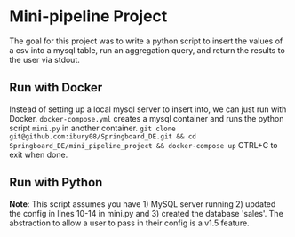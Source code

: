 # Mini-pipeline Project
The goal for this project was to write a python script to insert the values of a csv into a mysql table, run an aggregation query, and return the results to the user via stdout.

## Run with Docker
Instead of setting up a local mysql server to insert into, we can just run with Docker. `docker-compose.yml` creates a mysql container and runs the python script `mini.py` in another container.
`git clone git@github.com:ibury08/Springboard_DE.git && cd Springboard_DE/mini_pipeline_project && docker-compose up`
CTRL+C to exit when done.

## Run with Python
<b>Note</b>: This script assumes you have 1) MySQL server running 2) updated the config in lines 10-14 in mini.py and 3) created the database 'sales'. 
The abstraction to allow a user to pass in their config is a v1.5 feature.
